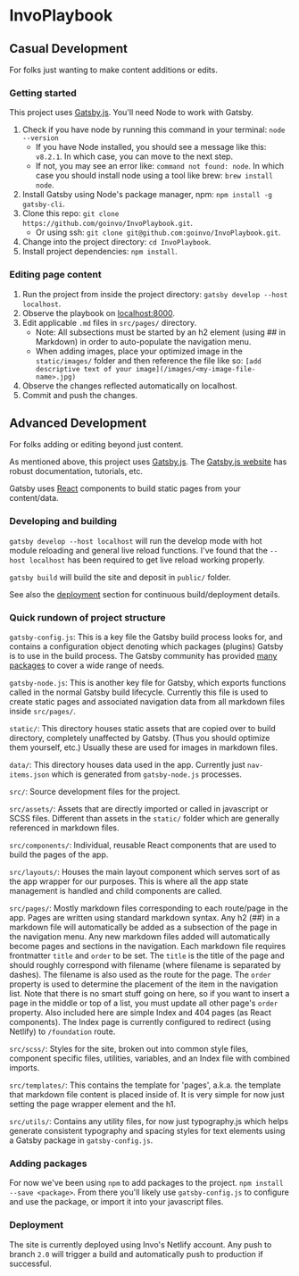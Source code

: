 # InvoPlaybook

## Casual Development
For folks just wanting to make content additions or edits.

### Getting started

This project uses [Gatsby.js](https://github.com/gatsbyjs/gatsby). You'll need Node to work with Gatsby.

1. Check if you have node by running this command in your terminal:
    `node --version`
    - If you have Node installed, you should see a message like this:
    `v8.2.1`. In which case, you can move to the next step.
    - If not, you may see an error like: `command not found: node`. In which case you should install node using a tool like brew: `brew install node`.
2. Install Gatsby using Node's package manager, npm: `npm install -g gatsby-cli`.
3. Clone this repo: `git clone https://github.com/goinvo/InvoPlaybook.git`.
    - Or using ssh: `git clone git@github.com:goinvo/InvoPlaybook.git`.
4. Change into the project directory: `cd InvoPlaybook`.
5. Install project dependencies: `npm install`.

### Editing page content

1. Run the project from inside the project directory: `gatsby develop --host localhost`.
2. Observe the playbook on [localhost:8000](localhost:8000).
3. Edit applicable `.md` files in `src/pages/` directory.
    - Note: All subsections must be started by an h2 element (using ## in Markdown) in order to auto-populate the navigation menu.
    - When adding images, place your optimized image in the `static/images/` folder and then reference the file like so: `[add descriptive text of your image](/images/<my-image-file-name>.jpg)`
4. Observe the changes reflected automatically on localhost.
5. Commit and push the changes.

## Advanced Development
For folks adding or editing beyond just content.

As mentioned above, this project uses [Gatsby.js](https://github.com/gatsbyjs/gatsby). The [Gatsby.js website](https://www.gatsbyjs.org/) has robust documentation, tutorials, etc.

Gatsby uses [React](https://reactjs.org/) components to build static pages from your content/data.

### Developing and building

`gatsby develop --host localhost` will run the develop mode with hot module reloading and general live reload functions. I've found that the `--host localhost` has been required to get live reload working properly.

`gatsby build` will build the site and deposit in `public/` folder.

See also the [deployment](#deployment) section for continuous build/deployment details.


### Quick rundown of project structure

`gatsby-config.js`: This is a key file the Gatsby build process looks for, and contains a configuration object denoting which packages (plugins) Gatsby is to use in the build process. The Gatsby community has provided [many packages](https://github.com/gatsbyjs/gatsby/tree/master/packages) to cover a wide range of needs.

`gatsby-node.js`: This is another key file for Gatsby, which exports functions called in the normal Gatsby build lifecycle. Currently this file is used to create static pages and associated navigation data from all markdown files inside `src/pages/`.

`static/`: This directory houses static assets that are copied over to build directory, completely unaffected by Gatsby. (Thus you should optimize them yourself, etc.) Usually these are used for images in markdown files.

`data/`: This directory houses data used in the app. Currently just `nav-items.json` which is generated from `gatsby-node.js` processes.

`src/`: Source development files for the project.

`src/assets/`: Assets that are directly imported or called in javascript or SCSS files. Different than assets in the `static/` folder which are generally referenced in markdown files.

`src/components/`: Individual, reusable React components that are used to build the pages of the app.

`src/layouts/`: Houses the main layout component which serves sort of as the app wrapper for our purposes. This is where all the app state management is handled and child components are called.

`src/pages/`: Mostly markdown files corresponding to each route/page in the app. Pages are written using standard markdown syntax. Any h2 (##) in a markdown file will automatically be added as a subsection of the page in the navigation menu. Any new markdown files added will automatically become pages and sections in the navigation. Each markdown file requires frontmatter `title` and `order` to be set. The `title` is the title of the page and should roughly correspond with filename (where filename is separated by dashes). The filename is also used as the route for the page. The `order` property is used to determine the placement of the item in the navigation list. Note that there is no smart stuff going on here, so if you want to insert a page in the middle or top of a list, you must update all other page's `order` property. Also included here are simple Index and 404 pages (as React components). The Index page is currently configured to redirect (using Netlify) to `/foundation` route.

`src/scss/`: Styles for the site, broken out into common style files, component specific files, utilities, variables, and an Index file with combined imports.

`src/templates/`: This contains the template for 'pages', a.k.a. the template that markdown file content is placed inside of. It is very simple for now just setting the page wrapper element and the h1.

`src/utils/`: Contains any utility files, for now just typography.js which helps generate consistent typography and spacing styles for text elements using a Gatsby package in `gatsby-config.js`.

### Adding packages
For now we've been using `npm` to add packages to the project. `npm install --save <package>`. From there you'll likely use `gatsby-config.js` to configure and use the package, or import it into your javascript files.

### Deployment
The site is currently deployed using Invo's Netlify account. Any push to branch `2.0` will trigger a build and automatically push to production if successful.

